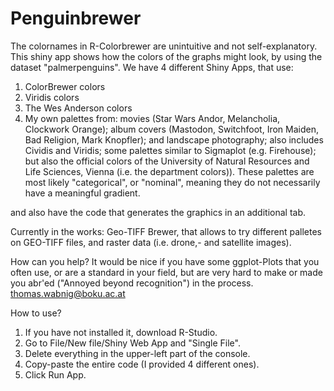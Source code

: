 # Penguinbrewer
The colornames in R-Colorbrewer are unintuitive and not self-explanatory. This shiny app shows how the colors of the graphs might look, by using the dataset "palmerpenguins".
We have 4 different Shiny Apps, that use:

1. ColorBrewer colors
2. Viridis colors
3. The Wes Anderson colors
4. My own palettes from: movies (Star Wars Andor, Melancholia, Clockwork Orange); album covers (Mastodon, Switchfoot, Iron Maiden, Bad Religion, Mark Knopfler); and landscape photography; also includes Cividis and Viridis; some palettes similar to Sigmaplot (e.g. Firehouse); but also the official colors of the University of Natural Resources and Life Sciences, Vienna (i.e. the department colors)). These palettes are most likely "categorical", or "nominal", meaning they do not necessarily have a meaningful gradient.

and also have the code that generates the graphics in an additional tab.


Currently in the works: Geo-TIFF Brewer, that allows to try different palletes on GEO-TIFF files, and raster data (i.e. drone,- and satellite images).

How can you help? It would be nice if you have some ggplot-Plots that you often use, or are a standard in your field, but are very hard to make or made you abr'ed ("Annoyed beyond recognition") in the process. thomas.wabnig@boku.ac.at


How to use?

1. If you have not installed it, download R-Studio.
2. Go to File/New file/Shiny Web App and "Single File".
3. Delete everything in the upper-left part of the console.
4. Copy-paste the entire code (I provided 4 different ones).
5. Click Run App.
